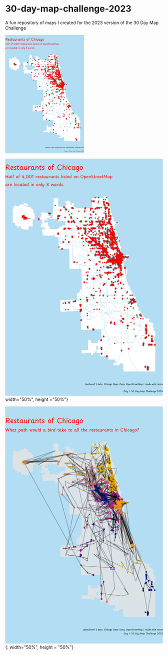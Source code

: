 # 30-day-map-challenge-2023
A fun repository of maps I created for the 2023 version of the 30 Day Map Challenge

<img src="https://github.com/DABrianC/30-day-map-challenge-2023/blob/main/Day%201%20-%20points/Chicago%20restaurants.png" width="50%">

![plot](https://github.com/DABrianC/30-day-map-challenge-2023/blob/main/Day%201%20-%20points/Chicago%20restaurants.png )width="50%", height ="50%"}

![plot](https://github.com/DABrianC/30-day-map-challenge-2023/blob/main/Day%202%20-%20lines/line%20through%20all%20restaurants.png){: width="50%", height = "50%"}

